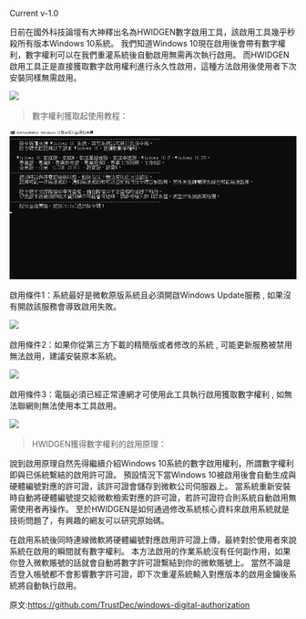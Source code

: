 Current v-1.0

日前在國外科技論壇有大神釋出名為HWIDGEN數字啟用工具，該啟用工具幾乎秒殺所有版本Windows 10系統。
我們知道Windows 10現在啟用後會帶有數字權利，數字權利可以在我們重灌系統後自動啟用無需再次執行啟用。
而HWIDGEN啟用工具正是直接獲取數字啟用權利進行永久性啟用，這種方法啟用後使用者下次安裝同樣無需啟用。

![](./5460.jpg)

> 數字權利獲取起使用教程：

![](./5467.bmp)

啟用條件1：系統最好是微軟原版系統且必須開啟Windows Update服務 , 如果沒有開啟該服務會導致啟用失敗。

![](./5460.jpg)

啟用條件2：如果你從第三方下載的精簡版或者修改的系統 ,  可能更新服務被禁用無法啟用，建議安裝原本系統。

![](./img/47882-4.png)

啟用條件3：電腦必須已經正常連網才可使用此工具執行啟用獲取數字權利 ,  如無法聯網則無法使用本工具啟用。

![](./img/47882-5.png)

> HWIDGEN獲得數字權利的啟用原理：

說到啟用原理自然先得繼續介紹Windows 10系統的數字啟用權利，所謂數字權利即與已係統繫結的啟用許可證。
預設情況下當Windows 10被啟用後會自動生成與硬體編號對應的許可證，該許可證會儲存到微軟公司伺服器上。
當系統重新安裝時自動將硬體編號提交給微軟檢索對應的許可證，若許可證符合則系統自動啟用無需使用者再操作。
至於HWIDGEN是如何通過修改系統核心資料來啟用系統就是技術問題了，有興趣的網友可以研究原始碼。

在啟用系統後同時連線微軟將硬體編號對應啟用許可證上傳，最終對於使用者來說系統在啟用的瞬間就有數字權利。
本方法啟用的作業系統沒有任何副作用，如果你登入微軟賬號的話就會自動將數字許可證繫結到你的微軟賬號上。
當然不論是否登入帳號都不會影響數字許可證，即下次重灌系統輸入對應版本的啟用金鑰後系統將自動執行啟用。

原文:https://github.com/TrustDec/windows-digital-authorization
